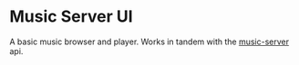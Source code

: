 # Music Server UI

A basic music browser and player. Works in tandem with the [music-server](https://github.com/tcodej/music-server) api.